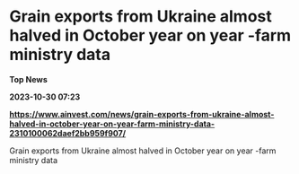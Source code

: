 # Grain exports from Ukraine almost halved in October year on year -farm ministry data
**Top News**

**2023-10-30 07:23**

**https://www.ainvest.com/news/grain-exports-from-ukraine-almost-halved-in-october-year-on-year-farm-ministry-data-2310100062daef2bb959f907/**

Grain exports from Ukraine almost halved in October year on year -farm ministry data